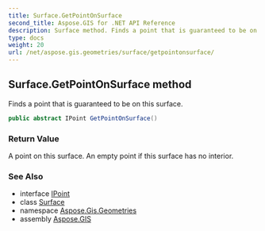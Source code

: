 ```yaml
---
title: Surface.GetPointOnSurface
second_title: Aspose.GIS for .NET API Reference
description: Surface method. Finds a point that is guaranteed to be on this surface.
type: docs
weight: 20
url: /net/aspose.gis.geometries/surface/getpointonsurface/
---
```

## Surface.GetPointOnSurface method

Finds a point that is guaranteed to be on this surface.

```csharp
public abstract IPoint GetPointOnSurface()
```

### Return Value

A point on this surface. An empty point if this surface has no interior.

### See Also

* interface [IPoint](../../ipoint/)
* class [Surface](../)
* namespace [Aspose.Gis.Geometries](../../surface/)
* assembly [Aspose.GIS](../../../)


